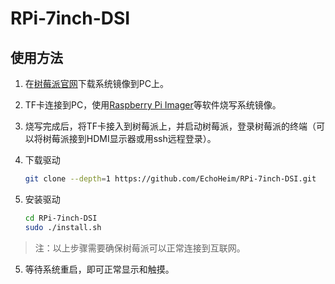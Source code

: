 # RPi-7inch-DSI

## 使用方法

1. 在[树莓派官网](https://www.raspberrypi.com/software/operating-systems/)下载系统镜像到PC上。

2. TF卡连接到PC，使用[Raspberry Pi Imager](https://www.raspberrypi.com/software/)等软件烧写系统镜像。

3. 烧写完成后，将TF卡接入到树莓派上，并启动树莓派，登录树莓派的终端（可以将树莓派接到HDMI显示器或用ssh远程登录）。

4. 下载驱动

    ``` bash
    git clone --depth=1 https://github.com/EchoHeim/RPi-7inch-DSI.git
    ```
5. 安装驱动

    ``` bash
    cd RPi-7inch-DSI
    sudo ./install.sh
    ```

> 注：以上步骤需要确保树莓派可以正常连接到互联网。

5. 等待系统重启，即可正常显示和触摸。
